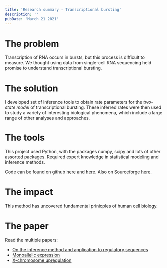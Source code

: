 ```yaml
---
title: 'Research summary - Transcriptional bursting'
description: ''
pubDate: 'March 21 2021'
---
```


# The problem

Transcription of RNA occurs in bursts, but this process is difficult to measure. We thought using data from single-cell RNA sequencing held promise to understand transcriptional bursting.

# The solution

I developed set of inference tools to obtain rate parameters for the _two-state model_ of transcriptional bursting. These inferred rates were then used to study a variety of interesting biological phenomena, which include a large range of other analyses and approaches.

# The tools

This project used Python, with the packages numpy, scipy and lots of other assorted packages. Required expert knowledge in statistical modeling and inference methods.

Code can be found on github [here](https://github.com/sandberg-lab/txburst) and [here](https://github.com/sandberg-lab/aRME_and_bursting). Also on Sourceforge [here](https://sourceforge.net/projects/kinetics-of-x-upregulation).

# The impact 

This method has uncovered fundamental prinicples of human cell biology.

# The paper

Read the multiple papers: 
* [On the inference method and application to regulatory sequences](https://doi.org/10.1038/s41586-018-0836-1)
* [Monoallelic expression](https://doi.org/10.1371/journal.pcbi.1008772)
* [X-chromosome upregulation](https://doi.org/10.1038/s41594-019-0306-y)